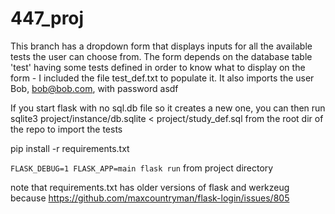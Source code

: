 # 447_proj

This branch has a dropdown form that displays inputs for all the available tests the user can choose from. The form depends on the database table 'test' having some tests defined in order to know what to display on the form - I included the file test_def.txt to populate it. It also imports the user Bob, bob@bob.com, with password asdf

If you start flask with no sql.db file so it creates a new one, you can then run sqlite3 project/instance/db.sqlite < project/study_def.sql from the root dir of the repo to import the tests

pip install -r requirements.txt

`FLASK_DEBUG=1 FLASK_APP=main flask run` from project directory

note that requirements.txt has older versions of flask and werkzeug because https://github.com/maxcountryman/flask-login/issues/805

